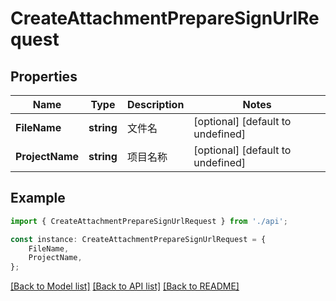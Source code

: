 # CreateAttachmentPrepareSignUrlRequest


## Properties

Name | Type | Description | Notes
------------ | ------------- | ------------- | -------------
**FileName** | **string** | 文件名 | [optional] [default to undefined]
**ProjectName** | **string** | 项目名称 | [optional] [default to undefined]

## Example

```typescript
import { CreateAttachmentPrepareSignUrlRequest } from './api';

const instance: CreateAttachmentPrepareSignUrlRequest = {
    FileName,
    ProjectName,
};
```

[[Back to Model list]](../README.md#documentation-for-models) [[Back to API list]](../README.md#documentation-for-api-endpoints) [[Back to README]](../README.md)
